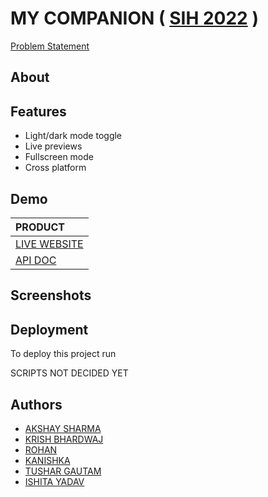 # MY COMPANION ( [SIH 2022]() )

[Problem Statement]()



## About

## Features

- Light/dark mode toggle
- Live previews
- Fullscreen mode
- Cross platform


## Demo
|PRODUCT|
|:---|
|[LIVE WEBSITE]()|
|[API DOC]()|




## Screenshots




## Deployment

To deploy this project run

SCRIPTS NOT DECIDED YET
## Authors

- [AKSHAY SHARMA]()
- [KRISH BHARDWAJ]()
- [ROHAN]()
- [KANISHKA]()
- [TUSHAR GAUTAM]()
- [ISHITA YADAV]()

